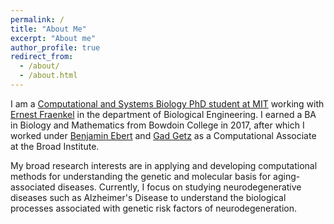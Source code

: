 ```yaml
---
permalink: /
title: "About Me"
excerpt: "About me"
author_profile: true
redirect_from: 
  - /about/
  - /about.html
---
```


I am a [Computational and Systems Biology PhD student at MIT](http://csbphd.mit.edu/) working with [Ernest Fraenkel](http://fraenkel.mit.edu/) in the department of Biological Engineering. I earned a BA in Biology and Mathematics from Bowdoin College in 2017, after which I worked under [Benjamin Ebert](https://ebertlab.dana-farber.org/) and [Gad Getz](https://www.broadinstitute.org/labs/getz) as a Computational Associate at the Broad Institute.

My broad research interests are in applying and developing computational methods for understanding the genetic and molecular basis for aging-associated diseases. Currently, I focus on studying neurodegenerative diseases such as Alzheimer's Disease to understand the biological processes associated with genetic risk factors of neurodegeneration.
